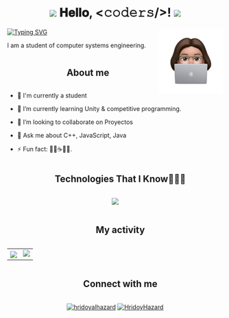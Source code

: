 <h1 align="center">
  <img src="GIF/Earth.gif" width="24px">
  𝐇𝐞𝐥𝐥𝐨, &lt;𝚌𝚘𝚍𝚎𝚛𝚜/&gt;!
 
  <img src="GIF/Hi.gif" width="40px" />
</h1

[![Typing SVG](https://readme-typing-svg.herokuapp.com?font=Architects+Daughter&color=68c3b7&size=35&lines=Hey!+I'm+Judith)](https://git.io/typing-svg)
<img width="30%" align="right"   alt="Github" src="https://github.com/JudithMart/JudithMart/blob/main/ImgYo.png"  />

I am a student of computer systems engineering.

 
<div id="user-content-toc">
  <ul align="center">
    <summary><h2 style="display: inline-block">About me</h2></summary>
  </ul>
</div>

- 🔭 I'm currently a student
  
- 🌱 I’m currently learning Unity & competitive programming. 
  
- 👯 I’m looking to collaborate on Proyectos
  
- 💬 Ask me about C++, JavaScript, Java
  
- ⚡ Fun fact: 🐾💐☕🎹🎶.


<!--h1 without bottom border-->
<div id="user-content-toc">
  <ul align="center">
    <summary><h2 style="display: inline-block">Technologies That I Know👨🏻‍💻</h2></summary>
  </ul>
</div>
<p align="center">
  <a href="https://skillicons.dev">
    <img src="https://skillicons.dev/icons?i=css,discord,postgres,prisma,figma,github,html,java,js,mysql,nextjs,nodejs,py,cpp,cs,react,tailwind,vscode,unity&perline=14" />
  </a>
</p>

<div id="user-content-toc">
  <ul align="center">
    <summary><h2 style="display: inline-block">My activity</h2></summary>
  </ul>
</div>
<!--- stats & Trophy (start) -->
<p align="center">
  <!--- stats (start) -->
<table align="center">
<tr border="none">
<td align="center">
  
  <img  align="center"  src="https://github-readme-stats.vercel.app/api?username=JudithMart&theme=radical&show_icons=true&count_private=true" />
</td>
<td align="center">
 <a href="https://github.com/Adityakanoi2001">
    <img height="180em" src="https://github-readme-stats-eight-theta.vercel.app/api/top-langs/?username=JudithMart&layout=compact&langs_count=8&theme=radical"/>
  </a>
</td>


</tr>
</table>
<!--- stats (end) -->
<div id="user-content-toc">
  <ul align="center">
    <summary><h2 style="display: inline-block">Connect with me</h2></summary>
  </ul>
</div>

<p align="center">
<a href="https://www.instagram.com/lajudimar/" target="blank"><img align="center" src="https://raw.githubusercontent.com/rahuldkjain/github-profile-readme-generator/master/src/images/icons/Social/instagram.svg" alt="hridoyalhazard" height="30" width="40" /></a>
<a href="https://www.linkedin.com/in/aguimartinezg/" target="blank"><img align="center" src="https://raw.githubusercontent.com/Iwi4a/iwi4a/master/assets/linkedin.svg" alt="HridoyHazard" height="30" width="40" /></a>
</p>




